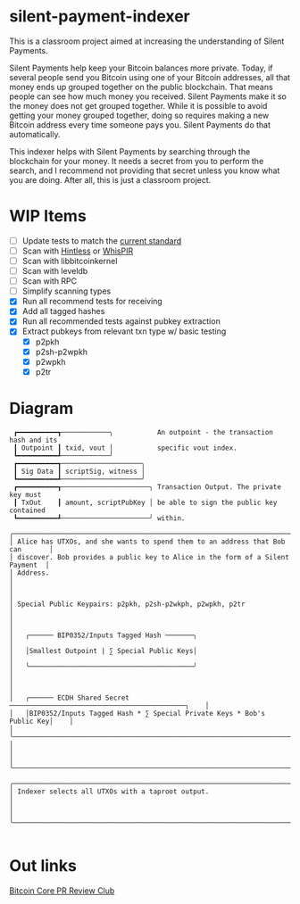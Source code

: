 # silent-payment-indexer
This is a classroom project aimed at increasing the understanding of Silent Payments.

Silent Payments help keep your Bitcoin balances more private. Today, if several people send you Bitcoin using one of your Bitcoin addresses, all that money ends up grouped together on the public blockchain. That means people can see how much money you received. Silent Payments make it so the money does not get grouped together. While it is possible to avoid getting your money grouped together, doing so requires making a new Bitcoin address every time someone pays you. Silent Payments do that automatically.

This indexer helps with Silent Payments by searching through the blockchain for your money. It needs a secret from you to perform the search, and I recommend not providing that secret unless you know what you are doing. After all, this is just a classroom project.

# WIP Items
- [ ] Update tests to match the [current standard](https://github.com/bitcoin/bips/pull/1458#issuecomment-2013462784)
- [ ] Scan with [Hintless](https://mark-schultz.github.io/hintless-pir/) or [WhisPIR](https://eprint.iacr.org/2024/266)
- [ ] Scan with libbitcoinkernel
- [ ] Scan with leveldb
- [ ] Scan with RPC
- [ ] Simplify scanning types
- [x] Run all recommend tests for receiving
- [x] Add all tagged hashes
- [x] Run all recommended tests against pubkey extraction
- [x] Extract pubkeys from relevant txn type w/ basic testing
  - [x] p2pkh
  - [x] p2sh-p2wpkh
  - [x] p2wpkh
  - [x] p2tr

# Diagram

```
 ┏━━━━━━━━━━┱────────────╮           An outpoint - the transaction hash and its
 ┃ Outpoint ┃ txid, vout │           specific vout index.
 ┗━━━━━━━━━━┹────────────╯
 ┏━━━━━━━━━━┱────────────────────╮
 ┃ Sig Data ┃ scriptSig, witness │
 ┗━━━━━━━━━━┹────────────────────╯
 ┏━━━━━━━━━━┱──────────────────────╮ Transaction Output. The private key must
 ┃ TxOut    ┃ amount, scriptPubKey │ be able to sign the public key contained
 ┗━━━━━━━━━━┹──────────────────────╯ within.

╭───────────────────────────────────────────────────────────────────────────────╮
│ Alice has UTXOs, and she wants to spend them to an address that Bob can       │
│ discover. Bob provides a public key to Alice in the form of a Silent Payment  │
│ Address.                                                                      │
│                                                                               │
│ Special Public Keypairs: p2pkh, p2sh-p2wkph, p2wpkh, p2tr                     │
│                                                                               │
│   ╭────── BIP0352/Inputs Tagged Hash ───────╮                                 │
│   │Smallest Outpoint | ∑ Special Public Keys│                                 │
│   ╰─────────────────────────────────────────╯                                 │
│                                                                               │
│   ╭────── ECDH Shared Secret ────────────────────────────────────────────╮    │
│   │BIP0352/Inputs Tagged Hash * ∑ Special Private Keys * Bob's Public Key│    │
│   ╰──────────────────────────────────────────────────────────────────────╯    │
│                                                                               │
╰───────────────────────────────────────────────────────────────────────────────╯

╭───────────────────────────────────────────────────────────────────────────────╮
│ Indexer selects all UTXOs with a taproot output.                              │
│                                                                               │
╰───────────────────────────────────────────────────────────────────────────────╯


```

# Out links
[Bitcoin Core PR Review Club](https://bitcoincore.reviews/28122)
